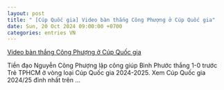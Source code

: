 ```yaml
---
layout: post
title: " [Cúp Quốc gia] Video bàn thắng Công Phượng ở Cúp Quốc gia"
date: Sun, 20 Oct 2024 09:00:00 +0700
categories: entries VN
---
```

[Video bàn thắng Công Phượng ở Cúp Quốc gia](https://laodong.vn/ban-tin/video-ban-thang-cong-phuong-o-cup-quoc-gia-1410005.ldo)

Tiền đạo Nguyễn Công Phượng lập công giúp Bình Phước thắng 1-0 trước Trẻ TPHCM ở vòng loại Cúp Quốc gia 2024-2025. Xem Cúp Quốc gia 2024/25 đỉnh nhất trên ...

